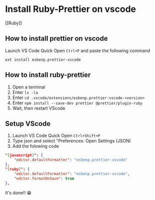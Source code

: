 # Install Ruby-Prettier on vscode
[[Ruby]]

## How to install prettier on vscode

Launch VS Code Quick Open `Ctrl+P` and paste the following command

`ext install esbenp.prettier-vscode`

## How to install ruby-prettier

1. Open a terminal
2. Enter `ls -la`
3. Enter `cd .vscode/extensions/esbenp.prettier-vscode-<version>`
4. Enter `npm install --save-dev prettier @prettier/plugin-ruby`
5. Wait, then restart VScode

## Setup VScode

1. Launch VS Code Quick Open `Ctrl+Shift+P`
2. Type json and select "Preferences: Open Settings (JSON)
3. Add the folowing code

```json
"[javascript]": {
    "editor.defaultFormatter": "esbenp.prettier-vscode"
},
"[ruby]": {
    "editor.defaultFormatter": "esbenp.prettier-vscode",
    "editor.formatOnSave": true
},
```

It's done!! 😁
